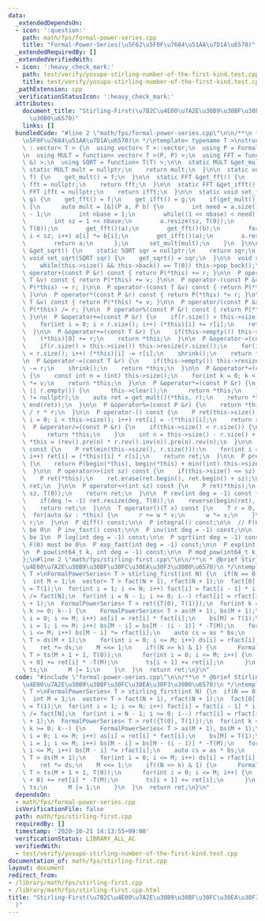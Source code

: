 ```yaml
---
data:
  _extendedDependsOn:
  - icon: ':question:'
    path: math/fps/formal-power-series.cpp
    title: "Formal-Power-Series(\u5F62\u5F0F\u7684\u51AA\u7D1A\u6570)"
  _extendedRequiredBy: []
  _extendedVerifiedWith:
  - icon: ':heavy_check_mark:'
    path: test/verify/yosupo-stirling-number-of-the-first-kind.test.cpp
    title: test/verify/yosupo-stirling-number-of-the-first-kind.test.cpp
  _pathExtension: cpp
  _verificationStatusIcon: ':heavy_check_mark:'
  attributes:
    document_title: "Stirling-First(\u7B2C\u4E00\u7A2E\u30B9\u30BF\u30FC\u30EA\u30F3\
      \u30B0\u6570)"
    links: []
  bundledCode: "#line 2 \"math/fps/formal-power-series.cpp\"\n\n/**\n * @brief Formal-Power-Series(\u5F62\
    \u5F0F\u7684\u51AA\u7D1A\u6570)\n */\ntemplate< typename T >\nstruct FormalPowerSeries\
    \ : vector< T > {\n  using vector< T >::vector;\n  using P = FormalPowerSeries;\n\
    \n  using MULT = function< vector< T >(P, P) >;\n  using FFT = function< void(P\
    \ &) >;\n  using SQRT = function< T(T) >;\n\n  static MULT &get_mult() {\n   \
    \ static MULT mult = nullptr;\n    return mult;\n  }\n\n  static void set_mult(MULT\
    \ f) {\n    get_mult() = f;\n  }\n\n  static FFT &get_fft() {\n    static FFT\
    \ fft = nullptr;\n    return fft;\n  }\n\n  static FFT &get_ifft() {\n    static\
    \ FFT ifft = nullptr;\n    return ifft;\n  }\n\n  static void set_fft(FFT f, FFT\
    \ g) {\n    get_fft() = f;\n    get_ifft() = g;\n    if(get_mult() == nullptr)\
    \ {\n      auto mult = [&](P a, P b) {\n        int need = a.size() + b.size()\
    \ - 1;\n        int nbase = 1;\n        while((1 << nbase) < need) nbase++;\n\
    \        int sz = 1 << nbase;\n        a.resize(sz, T(0));\n        b.resize(sz,\
    \ T(0));\n        get_fft()(a);\n        get_fft()(b);\n        for(int i = 0;\
    \ i < sz; i++) a[i] *= b[i];\n        get_ifft()(a);\n        a.resize(need);\n\
    \        return a;\n      };\n      set_mult(mult);\n    }\n  }\n\n  static SQRT\
    \ &get_sqrt() {\n    static SQRT sqr = nullptr;\n    return sqr;\n  }\n\n  static\
    \ void set_sqrt(SQRT sqr) {\n    get_sqrt() = sqr;\n  }\n\n  void shrink() {\n\
    \    while(this->size() && this->back() == T(0)) this->pop_back();\n  }\n\n  P\
    \ operator+(const P &r) const { return P(*this) += r; }\n\n  P operator+(const\
    \ T &v) const { return P(*this) += v; }\n\n  P operator-(const P &r) const { return\
    \ P(*this) -= r; }\n\n  P operator-(const T &v) const { return P(*this) -= v;\
    \ }\n\n  P operator*(const P &r) const { return P(*this) *= r; }\n\n  P operator*(const\
    \ T &v) const { return P(*this) *= v; }\n\n  P operator/(const P &r) const { return\
    \ P(*this) /= r; }\n\n  P operator%(const P &r) const { return P(*this) %= r;\
    \ }\n\n  P &operator+=(const P &r) {\n    if(r.size() > this->size()) this->resize(r.size());\n\
    \    for(int i = 0; i < r.size(); i++) (*this)[i] += r[i];\n    return *this;\n\
    \  }\n\n  P &operator+=(const T &r) {\n    if(this->empty()) this->resize(1);\n\
    \    (*this)[0] += r;\n    return *this;\n  }\n\n  P &operator-=(const P &r) {\n\
    \    if(r.size() > this->size()) this->resize(r.size());\n    for(int i = 0; i\
    \ < r.size(); i++) (*this)[i] -= r[i];\n    shrink();\n    return *this;\n  }\n\
    \n  P &operator-=(const T &r) {\n    if(this->empty()) this->resize(1);\n    (*this)[0]\
    \ -= r;\n    shrink();\n    return *this;\n  }\n\n  P &operator*=(const T &v)\
    \ {\n    const int n = (int) this->size();\n    for(int k = 0; k < n; k++) (*this)[k]\
    \ *= v;\n    return *this;\n  }\n\n  P &operator*=(const P &r) {\n    if(this->empty()\
    \ || r.empty()) {\n      this->clear();\n      return *this;\n    }\n    assert(get_mult()\
    \ != nullptr);\n    auto ret = get_mult()(*this, r);\n    return *this = P(begin(ret),\
    \ end(ret));\n  }\n\n  P &operator%=(const P &r) {\n    return *this -= *this\
    \ / r * r;\n  }\n\n  P operator-() const {\n    P ret(this->size());\n    for(int\
    \ i = 0; i < this->size(); i++) ret[i] = -(*this)[i];\n    return ret;\n  }\n\n\
    \  P &operator/=(const P &r) {\n    if(this->size() < r.size()) {\n      this->clear();\n\
    \      return *this;\n    }\n    int n = this->size() - r.size() + 1;\n    return\
    \ *this = (rev().pre(n) * r.rev().inv(n)).pre(n).rev(n);\n  }\n\n  P dot(P r)\
    \ const {\n    P ret(min(this->size(), r.size()));\n    for(int i = 0; i < ret.size();\
    \ i++) ret[i] = (*this)[i] * r[i];\n    return ret;\n  }\n\n  P pre(int sz) const\
    \ {\n    return P(begin(*this), begin(*this) + min((int) this->size(), sz));\n\
    \  }\n\n  P operator>>(int sz) const {\n    if(this->size() <= sz) return {};\n\
    \    P ret(*this);\n    ret.erase(ret.begin(), ret.begin() + sz);\n    return\
    \ ret;\n  }\n\n  P operator<<(int sz) const {\n    P ret(*this);\n    ret.insert(ret.begin(),\
    \ sz, T(0));\n    return ret;\n  }\n\n  P rev(int deg = -1) const {\n    P ret(*this);\n\
    \    if(deg != -1) ret.resize(deg, T(0));\n    reverse(begin(ret), end(ret));\n\
    \    return ret;\n  }\n\n  T operator()(T x) const {\n    T r = 0, w = 1;\n  \
    \  for(auto &v : *this) {\n      r += w * v;\n      w *= x;\n    }\n    return\
    \ r;\n  }\n\n  P diff() const;\n\n  P integral() const;\n\n  // F(0) must not\
    \ be 0\n  P inv_fast() const;\n\n  P inv(int deg = -1) const;\n\n  // F(0) must\
    \ be 1\n  P log(int deg = -1) const;\n\n  P sqrt(int deg = -1) const;\n\n  //\
    \ F(0) must be 0\n  P exp_fast(int deg = -1) const;\n\n  P exp(int deg = -1) const;\n\
    \n  P pow(int64_t k, int deg = -1) const;\n\n  P mod_pow(int64_t k, P g) const;\n\
    };\n#line 2 \"math/fps/stirling-first.cpp\"\n\n/**\n * @brief Stirling-First(\u7B2C\
    \u4E00\u7A2E\u30B9\u30BF\u30FC\u30EA\u30F3\u30B0\u6570)\n */\ntemplate< typename\
    \ T >\nFormalPowerSeries< T > stirling_first(int N) {\n  if(N == 0) return {1};\n\
    \  int M = 1;\n  vector< T > fact(N + 1), rfact(N + 1);\n  fact[0] = rfact[N]\
    \ = T(1);\n  for(int i = 1; i <= N; i++) fact[i] = fact[i - 1] * i;\n  rfact[N]\
    \ /= fact[N];\n  for(int i = N - 1; i >= 0; i--) rfact[i] = rfact[i + 1] * (i\
    \ + 1);\n  FormalPowerSeries< T > ret({T(0), T(1)});\n  for(int k = 30 - __builtin_clz(N);\
    \ k >= 0; k--) {\n    FormalPowerSeries< T > as(M + 1), bs(M + 1);\n    for(int\
    \ i = 0; i <= M; i++) as[i] = ret[i] * fact[i];\n    bs[M] = T(1);\n    for(int\
    \ i = 1; i <= M; i++) bs[M - i] = bs[M - (i - 1)] * -T(M);\n    for(int i = 0;\
    \ i <= M; i++) bs[M - i] *= rfact[i];\n    auto cs = as * bs;\n    FormalPowerSeries<\
    \ T > ds(M + 1);\n    for(int i = 0; i <= M; i++) ds[i] = rfact[i] * cs[M + i];\n\
    \    ret *= ds;\n    M <<= 1;\n    if((N >> k) & 1) {\n      FormalPowerSeries<\
    \ T > ts(M + 1 + 1, T(0));\n      for(int i = 0; i <= M; i++) {\n        ts[i\
    \ + 0] += ret[i] * -T(M);\n        ts[i + 1] += ret[i];\n      }\n      ret =\
    \ ts;\n      M |= 1;\n    }\n  }\n  return ret;\n}\n"
  code: "#include \"formal-power-series.cpp\"\n\n/**\n * @brief Stirling-First(\u7B2C\
    \u4E00\u7A2E\u30B9\u30BF\u30FC\u30EA\u30F3\u30B0\u6570)\n */\ntemplate< typename\
    \ T >\nFormalPowerSeries< T > stirling_first(int N) {\n  if(N == 0) return {1};\n\
    \  int M = 1;\n  vector< T > fact(N + 1), rfact(N + 1);\n  fact[0] = rfact[N]\
    \ = T(1);\n  for(int i = 1; i <= N; i++) fact[i] = fact[i - 1] * i;\n  rfact[N]\
    \ /= fact[N];\n  for(int i = N - 1; i >= 0; i--) rfact[i] = rfact[i + 1] * (i\
    \ + 1);\n  FormalPowerSeries< T > ret({T(0), T(1)});\n  for(int k = 30 - __builtin_clz(N);\
    \ k >= 0; k--) {\n    FormalPowerSeries< T > as(M + 1), bs(M + 1);\n    for(int\
    \ i = 0; i <= M; i++) as[i] = ret[i] * fact[i];\n    bs[M] = T(1);\n    for(int\
    \ i = 1; i <= M; i++) bs[M - i] = bs[M - (i - 1)] * -T(M);\n    for(int i = 0;\
    \ i <= M; i++) bs[M - i] *= rfact[i];\n    auto cs = as * bs;\n    FormalPowerSeries<\
    \ T > ds(M + 1);\n    for(int i = 0; i <= M; i++) ds[i] = rfact[i] * cs[M + i];\n\
    \    ret *= ds;\n    M <<= 1;\n    if((N >> k) & 1) {\n      FormalPowerSeries<\
    \ T > ts(M + 1 + 1, T(0));\n      for(int i = 0; i <= M; i++) {\n        ts[i\
    \ + 0] += ret[i] * -T(M);\n        ts[i + 1] += ret[i];\n      }\n      ret =\
    \ ts;\n      M |= 1;\n    }\n  }\n  return ret;\n}\n"
  dependsOn:
  - math/fps/formal-power-series.cpp
  isVerificationFile: false
  path: math/fps/stirling-first.cpp
  requiredBy: []
  timestamp: '2020-10-21 14:13:55+09:00'
  verificationStatus: LIBRARY_ALL_AC
  verifiedWith:
  - test/verify/yosupo-stirling-number-of-the-first-kind.test.cpp
documentation_of: math/fps/stirling-first.cpp
layout: document
redirect_from:
- /library/math/fps/stirling-first.cpp
- /library/math/fps/stirling-first.cpp.html
title: "Stirling-First(\u7B2C\u4E00\u7A2E\u30B9\u30BF\u30FC\u30EA\u30F3\u30B0\u6570\
  )"
---
```

